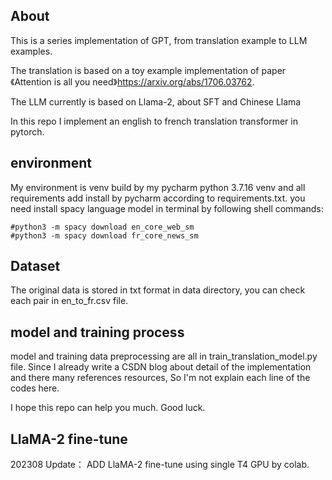 ## About

This is a series implementation of GPT, from translation example to LLM examples.

The translation is based on a toy example implementation of paper《Attention is all you need》https://arxiv.org/abs/1706.03762.

The LLM currently is based on Llama-2, about SFT and Chinese Llama

In this repo I implement an english to french translation transformer in pytorch.

## environment
My environment is venv build by my pycharm python 3.7.16 venv and all requirements add install by pycharm according to requirements.txt.
you need install spacy language model in terminal by following shell commands:
```commandline
#python3 -m spacy download en_core_web_sm
#python3 -m spacy download fr_core_news_sm
```

## Dataset

The original data is stored in txt format in data directory, you can check each pair in en_to_fr.csv file.

## model and training process
model and training data preprocessing are all in train_translation_model.py file.
Since I already write a CSDN blog about detail of the implementation and there many references resources,
So I'm not explain each line of the codes here.

I hope this repo can help you much. Good luck.

## LlaMA-2 fine-tune 
202308 Update：
ADD LlaMA-2 fine-tune using single T4 GPU by colab.

